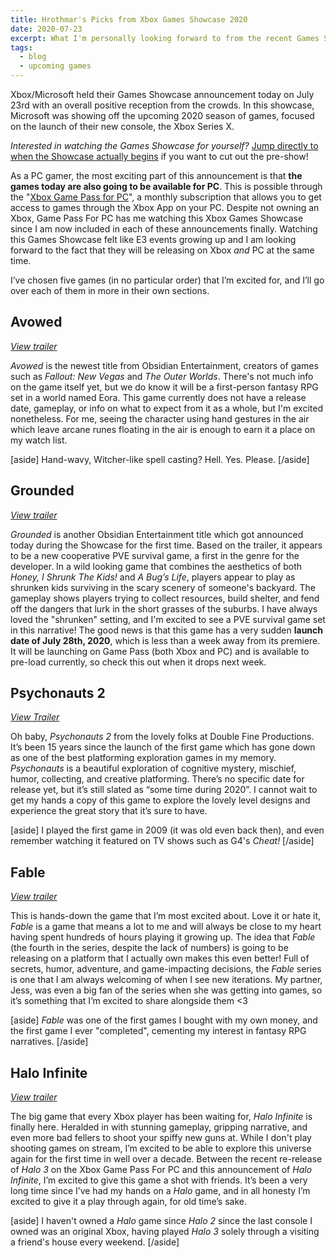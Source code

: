 ```yaml
---
title: Hrothmar's Picks from Xbox Games Showcase 2020
date: 2020-07-23
excerpt: What I'm personally looking forward to from the recent Games Showcase including games such as Avowed, Fable, Psychonauts 2, and more!
tags:
  - blog
  - upcoming games
---
```


Xbox/Microsoft held their Games Showcase announcement today on July 23rd with an overall positive reception from the crowds. In this showcase, Microsoft was showing off the upcoming 2020 season of games, focused on the launch of their new console, the Xbox Series X.

<em>Interested in watching the Games Showcase for yourself?</em>
<a href="https://youtu.be/g_HnB7wz0UE?t=5144">Jump directly to when the Showcase actually begins</a> if you want to cut out the pre-show!

As a PC gamer, the most exciting part of this announcement is that <strong>the games today are also going to be available for PC</strong>. This is possible through the "<a href="https://www.xbox.com/en-US/xbox-game-pass/pc-games">Xbox Game Pass for PC</a>", a monthly subscription that allows you to get access to games through the Xbox App on your PC. Despite not owning an Xbox, Game Pass For PC has me watching this Xbox Games Showcase since I am now included in each of these announcements finally. Watching this Games Showcase felt like E3 events growing up and I am looking forward to the fact that they will be releasing on Xbox <em>and</em> PC at the same time.

I’ve chosen five games (in no particular order) that I’m excited for, and I’ll go over each of them in more in their own sections.

<h2>Avowed</h2>
<a href="https://www.youtube.com/watch?v=W3QkO8fy3tg" target="_blank" rel="noopener"><em>View trailer</em></a>

<em>Avowed</em> is the newest title from Obsidian Entertainment, creators of games such as <em>Fallout: New Vegas</em> and <em>The Outer Worlds</em>. There's not much info on the game itself yet, but we do know it will be a first-person fantasy RPG set in a world named Eora. This game currently does not have a release date, gameplay, or info on what to expect from it as a whole, but I'm excited nonetheless. For me, seeing the character using hand gestures in the air which leave arcane runes floating in the air is enough to earn it a place on my watch list.

[aside]
Hand-wavy, Witcher-like spell casting? Hell. Yes. Please.
[/aside]

<h2>Grounded</h2>
<a href="https://www.youtube.com/watch?v=ciVgq5xO5G0" target="_blank" rel="noopener"><em>View trailer</em></a>

<em>Grounded</em> is another Obsidian Entertainment title which got announced today during the Showcase for the first time. Based on the trailer, it appears to be a new cooperative PVE survival game, a first in the genre for the developer. In a wild looking game that combines the aesthetics of both <em>Honey, I Shrunk The Kids!</em> and <em>A Bug’s Life</em>, players appear to play as shrunken kids surviving in the scary scenery of someone's backyard. The gameplay shows players trying to collect resources, build shelter, and fend off the dangers that lurk in the short grasses of the suburbs. I have always loved the "shrunken" setting, and I'm excited to see a PVE survival game set in this narrative! The good news is that this game has a very sudden <strong>launch date of July 28th, 2020</strong>, which is less than a week away from its premiere. It will be launching on Game Pass (both Xbox and PC) and is available to pre-load currently, so check this out when it drops next week.

<h2>Psychonauts 2</h2>
<a href="https://www.youtube.com/watch?v=G6SRtNZb_D4" target="_blank" rel="noopener"><em>View Trailer</em></a>

Oh baby, <em>Psychonauts 2</em> from the lovely folks at Double Fine Productions. It’s been 15 years since the launch of the first game which has gone down as one of the best platforming exploration games in my memory. <em>Psychonauts</em> is a beautiful exploration of cognitive mystery, mischief, humor, collecting, and creative platforming. There’s no specific date for release yet, but it’s still slated as “some time during 2020”. I cannot wait to get my hands a copy of this game to explore the lovely level designs and experience the great story that it’s sure to have.

[aside]
I played the first game in 2009 (it was old even back then), and even remember watching it featured on TV shows such as G4's <em>Cheat!</em>
[/aside]

<h2>Fable</h2>
<a href="https://www.youtube.com/watch?v=jdxE1j0hBJg" target="_blank" rel="noopener"><em>View trailer</em></a>

This is hands-down the game that I’m most excited about. Love it or hate it, <em>Fable</em> is a game that means a lot to me and will always be close to my heart having spent hundreds of hours playing it growing up. The idea that <em>Fable</em> (the fourth in the series, despite the lack of numbers) is going to be releasing on a platform that I actually own makes this even better! Full of secrets, humor, adventure, and game-impacting decisions, the <em>Fable</em> series is one that I am always welcoming of when I see new iterations. My partner, Jess, was even a big fan of the series when she was getting into games, so it’s something that I’m excited to share alongside them &lt;3

[aside]
<em>Fable</em> was one of the first games I bought with my own money, and the first game I ever "completed", cementing my interest in fantasy RPG narratives.
[/aside]

<h2>Halo Infinite</h2>
<a href="https://www.youtube.com/watch?v=OkMY1hRAlfc" target="_blank" rel="noopener"><em>View trailer</em></a>

The big game that every Xbox player has been waiting for, <em>Halo Infinite</em> is finally here. Heralded in with stunning gameplay, gripping narrative, and even more bad fellers to shoot your spiffy new guns at. While I don't play shooting games on stream, I’m excited to be able to explore this universe again for the first time in well over a decade. Between the recent re-release of <em>Halo 3</em> on the Xbox Game Pass For PC and this announcement of <em>Halo Infinite</em>, I’m excited to give this game a shot with friends. It’s been a very long time since I’ve had my hands on a <em>Halo</em> game, and in all honesty I’m excited to give it a play through again, for old time’s sake.

[aside]
I haven't owned a <em>Halo</em> game since <em>Halo 2</em> since the last console I owned was an original Xbox, having played <em>Halo 3</em> solely through a visiting a friend's house every weekend.
[/aside]